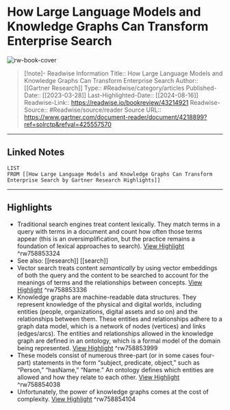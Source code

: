 # How Large Language Models and Knowledge Graphs Can Transform Enterprise Search

![rw-book-cover](https://readwise-assets.s3.amazonaws.com/static/images/article0.00998d930354.png)
<br>
>[!note]- Readwise Information
>Title:: How Large Language Models and Knowledge Graphs Can Transform Enterprise Search
>Author:: [[Gartner Research]]
>Type:: #Readwise/category/articles
>Published-Date:: [[2023-03-28]]
>Last-Highlighted-Date:: [[2024-08-16]]
>Readwise-Link:: https://readwise.io/bookreview/43214921
>Readwise-Source:: #Readwise/source/reader
>Source URL:: https://www.gartner.com/document-reader/document/4218899?ref=solrctp&refval=425557570
--- 

## Linked Notes
```dataview
LIST
FROM [[How Large Language Models and Knowledge Graphs Can Transform Enterprise Search by Gartner Research Highlights]]
```

---

## Highlights
- Traditional search engines treat content lexically. They match terms in a query with terms in a document and count how often those terms appear (this is an oversimplification, but the practice remains a foundation of lexical approaches to search). [View Highlight](https://readwise.io/open/758853324) ^rw758853324 
- See also: [[research]] [[search]] 
- Vector search treats content *semantically* by using vector embeddings of both the query and the content to be searched to account for the meanings of terms and the relationships between concepts. [View Highlight](https://readwise.io/open/758853336) ^rw758853336
- Knowledge graphs are machine-readable data structures. They represent knowledge of the physical and digital worlds, including entities (people, organizations, digital assets and so on) and the relationships between them. These entities and relationships adhere to a graph data model, which is a network of nodes (vertices) and links (edges/arcs). The entities and relationships allowed in the knowledge graph are defined in an ontology, which is a formal model of the domain being represented. [View Highlight](https://readwise.io/open/758853999) ^rw758853999
- These models consist of numerous three-part (or in some cases four-part) statements in the form “subject, predicate, object,” such as “Person,” “hasName,” “Name.” An ontology defines which entities are allowed and how they relate to each other. [View Highlight](https://readwise.io/open/758854038) ^rw758854038
- Unfortunately, the power of knowledge graphs comes at the cost of complexity. [View Highlight](https://readwise.io/open/758854104) ^rw758854104
